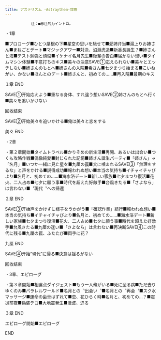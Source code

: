 ```yaml
---
title: アステリズム -Astraythem-攻略
---
```


                注：■标注的为イントロ。

・1章

■プロローグ■ひとつ屋根の下■星空の思いを馳せて■愛姉弁当■湯上りお姉さん■まねごとデート■マジックアワー■対決、沼淵虎造■新番長誕生？■姉さんと海■テスト勉強と煩悩■イケナイ名月先生■後輩の告白■届かない想い■タイムマシン体験■不意打ちのキス■美々の決意SAVE①応えられない■美々とエッチしない■姉さんのもとへ■姉さんの入院■希さん■七夕まつり始まる■こいねがい、かない■ほんとのデート■姉さんと、初めての……■再入院■最期のキス

１章 END

SAVE①开始応えよう■重なる身体、すれ違う想いSAVE②姉さんのもとへ行く■美々を追いかけない

回收结束

SAVE②开始美々を追いかける■俺は美々と恋をする

美々 END

・2章

・第２章開始■タイムトラベル■かりそめの新生活■再開、あるいは出会い■つくも攻略作戦■偶像純愛■封じられた記憶■姉さん誕生パーティ■「姉さん」→「名月」■いつか一緒に見た星を■九厘の罠■犬に噛まれるSAVE③「無理をするな」と声をかける■説得成功■報われぬ想い■本当の気持ち■イチャイチャびより■名月と、初めての……■海水浴デート■新しい家族■七夕まつり復活■花火、二人占め■七夕に願う事■時代を超えた好敵手■台風きたる■「さよなら」は言わない■〝現代〝への帰還

２章 END

SAVE③开始声をかけずに様子をうかがう■「確認作業」続行■報われぬ想い■本当の気持ち■イチャイチャびより■名月と、初めての……■海水浴デート■新しい家族■七夕まつり復活■花火、二人占め■七夕に願う事■時代を超えた好敵手■台風きたる■九厘の迷い■「さよなら」は言わない■再決断SAVE④この時代に残る■九厘の罠、ふたたび■両手に花？

九厘 END

SAVE④开始“現代”に帰る■決意は揺るがない

回收结束

・3章、エピローグ

・第３章開始■相違点ダイジェスト■もう一人俺がいる■死に至る病■ただ去りゆくのみ■パラレルワールド■名月との〝出会い〝■名月との〝再会〝■スク水マッサージ■運命の歯車はずれて■恋、花ひらく時■名月と、初めての…？■震災前夜■偽装テロ■大地震発生■津波、迫る

３章 END

エピローグ開始■エピローグ

END
              
